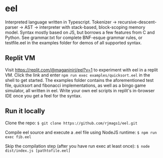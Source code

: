# eel
Interpreted language written in Typescript. Tokenizer -> recursive-descent-parser -> AST -> interpreter with stack-based, block-scoping memory model. Syntax mostly based on JS, but borrows a few features from C and Python. See grammar.txt for complete BNF-esque grammar rules, or testfile.eel in the examples folder for demos of all supported syntax. 


## Replit VM
Visit https://replit.com/@maganinirj/eel?v=1 to experiment with eel in a replit VM. Click the link and enter `npm run exec examples/quicksort.eel` in the shell to get started. The examples folder contains the aforementioned test file, quicksort and fibonacci implementations, as well as a bingo game simulator, all written in eel. Write your own eel scripts in replit's in-browser IDE once you get a feel for the syntax.


## Run it locally
Clone the repo:
```$ git clone https://github.com/rjmags1/eel.git```

Compile eel source and execute a .eel file using NodeJS runtime:
```$ npm run exec fib.eel```

Skip the compilation step (after you have run exec at least once):
```$ node dist/index.js [pathtofile.eel]```